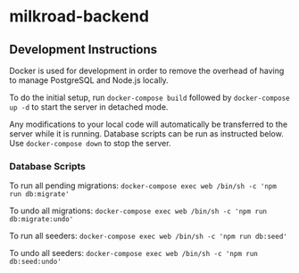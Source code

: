 # milkroad-backend

## Development Instructions

Docker is used for development in order to remove the overhead of having to manage PostgreSQL and Node.js locally. 

To do the initial setup, run `docker-compose build` followed by `docker-compose up -d` to start the server in detached mode.

Any modifications to your local code will automatically be transferred to the server while it is running. Database scripts can be run as instructed below. Use `docker-compose down` to stop the server.

### Database Scripts

To run all pending migrations: `docker-compose exec web /bin/sh -c 'npm run db:migrate'`

To undo all migrations: `docker-compose exec web /bin/sh -c 'npm run db:migrate:undo'`

To run all seeders: `docker-compose exec web /bin/sh -c 'npm run db:seed'`

To undo all seeders: `docker-compose exec web /bin/sh -c 'npm run db:seed:undo'`
